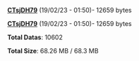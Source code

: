 [**CTsjDH79**](/data/CTsjDH79.txt) (19/02/23 - 01:50)- 12659 bytes

[**CTsjDH79**](/data/CTsjDH79.txt) (19/02/23 - 01:50)- 12659 bytes

**Total Datas**: 10602

**Total Size**: 68.26 MB / 68.3 MB